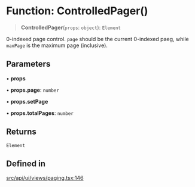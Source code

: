 # Function: ControlledPager()

> **ControlledPager**(`props`: `object`): `Element`

0-indexed page control. `page` should be the current 0-indexed paeg, while `maxPage` is the maximum page (inclusive).

## Parameters

• **props**

• **props.page**: `number`

• **props.setPage**

• **props.totalPages**: `number`

## Returns

`Element`

## Defined in

[src/api/ui/views/paging.tsx:146](https://github.com/GamerGirlandCo/datacore/blob/73f36550e501eb29175b69b6a097ff3d4401efc7/src/api/ui/views/paging.tsx#L146)

